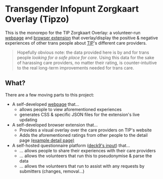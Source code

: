 # Transgender Infopunt Zorgkaart Overlay (Tipzo)

This is the monorepo for the TIP Zorgkaart Overlay: a volunteer-run [webpage](webpage/) and [browser extension](browser-extension/) that overlay/display the positive & negative experiences of other trans people about [TIP](https://www.transgenderinfo.be/nl/zorgkaart)'s different care providers.

> Hopefully obvious note: the data provided here is by and for trans people *looking for a safe place for care*. Using this data for the sake of harassing care providers, no matter their rating, is counter-intuitive to the real long-term improvements needed for trans care. 

## What?
There are a few moving parts to this project:
- A self-developed [webpage](webpage/) that...
    - allows people to view aforementioned experiences
    - generates CSS & specific JSON files for the extension's live updating
- A self-developed browser extension that...
    - Provides a visual overlay over the care providers on TIP's website
    - Adds the aforementioned ratings from other people to the detail page [(example detail page)](https://www.transgenderinfo.be/nl/zorgkaart/jac-oost-brabant)
- A self-hosted questionnaire platform ([deck9's input](https://github.com/deck9/input)) that...
    - ... allows people to share their experiences with their care providers
    - ... allows the volunteers that run this to pseudonymise & parse the data
    - ... allows the volunteers that run to assist with any requests by submitters (changes, removal...)
